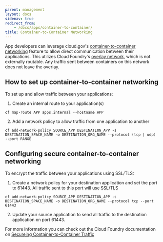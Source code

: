 ```yaml
---
parent: management
layout: docs
sidenav: true
redirect_from: 
    - /docs/apps/container-to-container/
title: Container-to-Container Networking
---
```


App developers can leverage cloud.gov's [container-to-container networking](https://docs.cloudfoundry.org/concepts/understand-cf-networking.html) feature to allow direct communication between their applications. This utilizes Cloud Foundry's [overlay network](https://docs.cloudfoundry.org/concepts/understand-cf-networking.html#overlay-network), which is not externally routable. Any traffic sent between containers on this network does not leave the overlay.

## How to set up container-to-container networking

To set up and allow traffic between your applications:

1. Create an internal route to your application(s)
```
cf map-route APP apps.internal --hostname APP
```
2. Add a network policy to allow traffic from one application to another
```
cf add-network-policy SOURCE_APP DESTINATION_APP -s DESTINATION_SPACE_NAME -o DESTINATION_ORG_NAME --protocol (tcp | udp) --port RANGE
```

## Configuring secure container-to-container networking

To encrypt the traffic between your applications using SSL/TLS:

1. Create a network policy for your destination application and set the port to 61443. All traffic sent to this port will use SSL/TLS
```
cf add-network-policy SOURCE_APP DESTINATION_APP -s DESTINATION_SPACE_NAME -o DESTINATION_ORG_NAME --protocol tcp --port 61443
```
2. Update your source application to send all traffic to the destination application on port 61443.

For more information you can check out the Cloud Foundry documentation on [Secureing Container-to-Container Traffic](https://docs.cloudfoundry.org/concepts/understand-cf-networking.html#securing-traffic)